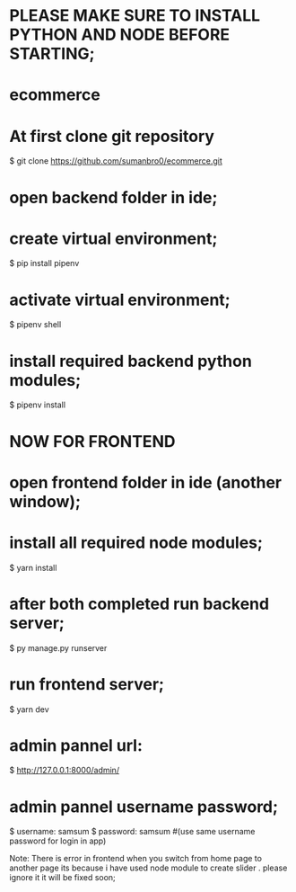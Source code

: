 # PLEASE MAKE SURE TO INSTALL PYTHON AND NODE BEFORE STARTING;

# ecommerce

# At first clone git repository
$ git clone https://github.com/sumanbro0/ecommerce.git

# open backend folder in ide;

# create virtual environment;
$ pip install pipenv

# activate virtual environment;
$ pipenv shell

# install required backend python modules;
$ pipenv install

# NOW FOR FRONTEND

# open frontend folder in ide (another window);
# install all required node modules;

$ yarn install

# after both completed run backend server;
$ py manage.py runserver

# run frontend server;
$ yarn dev

# admin pannel url:
$ http://127.0.0.1:8000/admin/

# admin pannel username password;
$ username: samsum
$ password: samsum
#(use same username password for login in app)

Note: There is error in frontend when you switch from home page to another page its because i have used node module to create slider . please ignore it it will be fixed soon;
